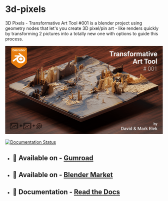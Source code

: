 # 3d-pixels
3D Pixels - Transformative Art Tool #001 is a blender project using geometry nodes that let's you create 3D pixel/pin art - like renders quickly by transforming 2 pictures into a totally new one with options to guide this process.

![3DPixels](docs/images/3dpixels_index.png)

[![Documentation Status](https://readthedocs.org/projects/3dpixels/badge/?version=latest)](https://3dpixels.readthedocs.io/en/latest/?badge=latest)

- ## 🛒 Available on - <a href="https://davidelek.gumroad.com/l/3dpixels">Gumroad</a>

- ## 🛒 Available on - <a href="https://blendermarket.com/products/3dpixels">Blender Market</a>

- ## 📄 Documentation - <a href="https://3dpixels.readthedocs.io/en/latest/">Read the Docs</a> 